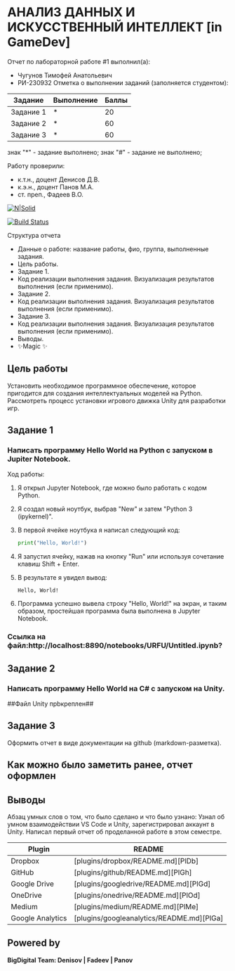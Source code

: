 # АНАЛИЗ ДАННЫХ И ИСКУССТВЕННЫЙ ИНТЕЛЛЕКТ [in GameDev]
Отчет по лабораторной работе #1 выполнил(а):
- Чугунов Тимофей Анатольевич
- РИ-230932
Отметка о выполнении заданий (заполняется студентом):

| Задание | Выполнение | Баллы |
| ------ | ------ | ------ |
| Задание 1 | * | 20 |
| Задание 2 | * | 60 |
| Задание 3 | * | 60 |

знак "*" - задание выполнено; знак "#" - задание не выполнено;

Работу проверили:
- к.т.н., доцент Денисов Д.В.
- к.э.н., доцент Панов М.А.
- ст. преп., Фадеев В.О.

[![N|Solid](https://cldup.com/dTxpPi9lDf.thumb.png)](https://nodesource.com/products/nsolid)

[![Build Status](https://travis-ci.org/joemccann/dillinger.svg?branch=master)](https://travis-ci.org/joemccann/dillinger)

Структура отчета

- Данные о работе: название работы, фио, группа, выполненные задания.
- Цель работы.
- Задание 1.
- Код реализации выполнения задания. Визуализация результатов выполнения (если применимо).
- Задание 2.
- Код реализации выполнения задания. Визуализация результатов выполнения (если применимо).
- Задание 3.
- Код реализации выполнения задания. Визуализация результатов выполнения (если применимо).
- Выводы.
- ✨Magic ✨

## Цель работы
Установить необходимое программное обеспечение, которое пригодится для создания интеллектуальных моделей на Python. Рассмотреть процесс установки игрового движка Unity для разработки игр.


## Задание 1
### Написать программу Hello World на Python с запуском в Jupiter Notebook.
Ход работы:
1. Я открыл Jupyter Notebook, где можно было работать с кодом Python.
2. Я создал новый ноутбук, выбрав "New" и затем "Python 3 (ipykernel)".
3. В первой ячейке ноутбука я написал следующий код:

   ```python
   print("Hello, World!")
   ```
   
4. Я запустил ячейку, нажав на кнопку "Run" или используя сочетание клавиш Shift + Enter.
5. В результате я увидел вывод:

   ```
   Hello, World!
   ```

6. Программа успешно вывела строку "Hello, World!" на экран, и таким образом, простейшая программа была выполнена в Jupyter Notebook.

### Ссылка на файл:http://localhost:8890/notebooks/URFU/Untitled.ipynb? ###


## Задание 2
### Написать программу Hello World на C# с запуском на Unity. 

##Файл Unity прbкреплен##


## Задание 3
Оформить отчет в виде документации на github (markdown-разметка).
## Как можно было заметить ранее, отчет оформлен ## 

## Выводы

Абзац умных слов о том, что было сделано и что было узнано:
Узнал об умном взаимодействии VS Code и Unity, зарегистрировал аккаунт в Unity. Написал первый отчет об проделанной работе в этом семестре.

| Plugin | README |
| ------ | ------ |
| Dropbox | [plugins/dropbox/README.md][PlDb] |
| GitHub | [plugins/github/README.md][PlGh] |
| Google Drive | [plugins/googledrive/README.md][PlGd] |
| OneDrive | [plugins/onedrive/README.md][PlOd] |
| Medium | [plugins/medium/README.md][PlMe] |
| Google Analytics | [plugins/googleanalytics/README.md][PlGa] |

## Powered by

**BigDigital Team: Denisov | Fadeev | Panov**

